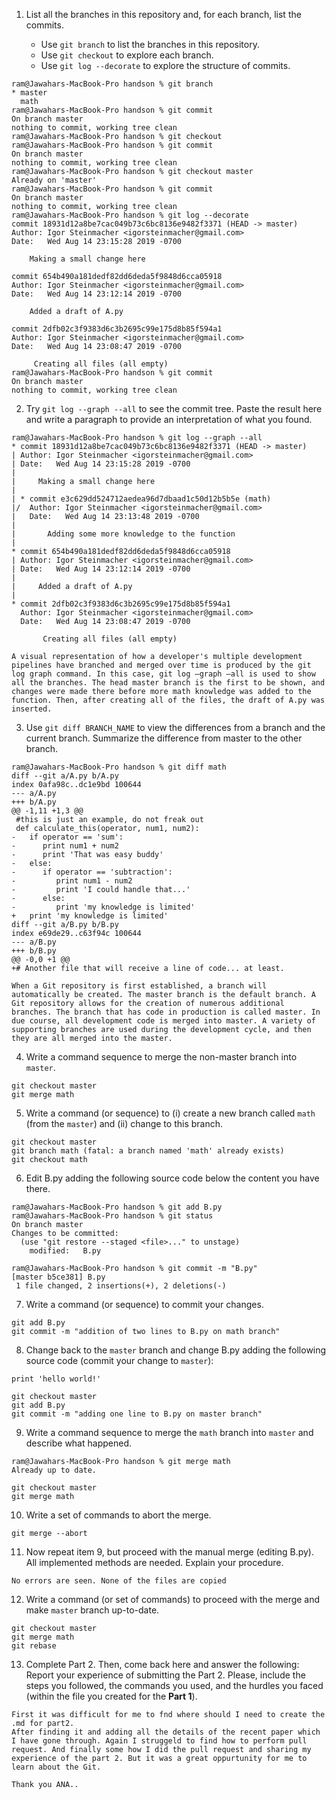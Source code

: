 1. List all the branches in this repository and, for each branch, list the commits.

    - Use `git branch` to list the branches in this repository.
    - Use `git checkout` to explore each branch.
    - Use `git log --decorate` to explore the structure of commits.

```
ram@Jawahars-MacBook-Pro handson % git branch
* master
  math
ram@Jawahars-MacBook-Pro handson % git commit
On branch master
nothing to commit, working tree clean
ram@Jawahars-MacBook-Pro handson % git checkout         
ram@Jawahars-MacBook-Pro handson % git commit  
On branch master
nothing to commit, working tree clean
ram@Jawahars-MacBook-Pro handson % git checkout master  
Already on 'master'
ram@Jawahars-MacBook-Pro handson % git commit         
On branch master
nothing to commit, working tree clean
ram@Jawahars-MacBook-Pro handson % git log --decorate   
commit 18931d12a8be7cac049b73c6bc8136e9482f3371 (HEAD -> master)
Author: Igor Steinmacher <igorsteinmacher@gmail.com>
Date:   Wed Aug 14 23:15:28 2019 -0700

    Making a small change here

commit 654b490a181dedf82dd6deda5f9848d6cca05918
Author: Igor Steinmacher <igorsteinmacher@gmail.com>
Date:   Wed Aug 14 23:12:14 2019 -0700

    Added a draft of A.py

commit 2dfb02c3f9383d6c3b2695c99e175d8b85f594a1
Author: Igor Steinmacher <igorsteinmacher@gmail.com>
Date:   Wed Aug 14 23:08:47 2019 -0700

     Creating all files (all empty)
ram@Jawahars-MacBook-Pro handson % git commit
On branch master
nothing to commit, working tree clean

```

2. Try `git log --graph --all` to see the commit tree. Paste the result here and write a paragraph to provide an interpretation of what you found.
```
ram@Jawahars-MacBook-Pro handson % git log --graph --all
* commit 18931d12a8be7cac049b73c6bc8136e9482f3371 (HEAD -> master)
| Author: Igor Steinmacher <igorsteinmacher@gmail.com>
| Date:   Wed Aug 14 23:15:28 2019 -0700
| 
|     Making a small change here
|   
| * commit e3c629dd524712aedea96d7dbaad1c50d12b5b5e (math)
|/  Author: Igor Steinmacher <igorsteinmacher@gmail.com>
|   Date:   Wed Aug 14 23:13:48 2019 -0700
|   
|       Adding some more knowledge to the function
| 
* commit 654b490a181dedf82dd6deda5f9848d6cca05918
| Author: Igor Steinmacher <igorsteinmacher@gmail.com>
| Date:   Wed Aug 14 23:12:14 2019 -0700
| 
|     Added a draft of A.py
| 
* commit 2dfb02c3f9383d6c3b2695c99e175d8b85f594a1
  Author: Igor Steinmacher <igorsteinmacher@gmail.com>
  Date:   Wed Aug 14 23:08:47 2019 -0700
  
       Creating all files (all empty)
       
A visual representation of how a developer's multiple development pipelines have branched and merged over time is produced by the git log graph command. In this case, git log —graph —all is used to show all the branches. The head master branch is the first to be shown, and changes were made there before more math knowledge was added to the function. Then, after creating all of the files, the draft of A.py was inserted.

```

3. Use `git diff BRANCH_NAME` to view the differences from a branch and the current branch. Summarize the difference from master to the other branch.

```
ram@Jawahars-MacBook-Pro handson % git diff math       
diff --git a/A.py b/A.py
index 0afa98c..dc1e9bd 100644
--- a/A.py
+++ b/A.py
@@ -1,11 +1,3 @@
 #this is just an example, do not freak out
 def calculate_this(operator, num1, num2):
-   if operator == 'sum':
-      print num1 + num2
-      print 'That was easy buddy'
-   else:
-      if operator == 'subtraction':
-         print num1 - num2
-         print 'I could handle that...'
-      else:
-         print 'my knowledge is limited'
+   print 'my knowledge is limited'     
diff --git a/B.py b/B.py
index e69de29..c63f94c 100644
--- a/B.py
+++ b/B.py
@@ -0,0 +1 @@
+# Another file that will receive a line of code... at least.

When a Git repository is first established, a branch will automatically be created. The master branch is the default branch. A Git repository allows for the creation of numerous additional branches. The branch that has code in production is called master. In due course, all development code is merged into master. A variety of supporting branches are used during the development cycle, and then they are all merged into the master.

```

4. Write a command sequence to merge the non-master branch into `master`.

```
git checkout master
git merge math

```


5. Write a command (or sequence) to (i) create a new branch called `math` (from the `master`) and (ii) change to this branch.

```
git checkout master
git branch math (fatal: a branch named 'math' already exists)
git checkout math

```
   
6. Edit B.py adding the following source code below the content you have there.
```
ram@Jawahars-MacBook-Pro handson % git add B.py        
ram@Jawahars-MacBook-Pro handson % git status          
On branch master
Changes to be committed:
  (use "git restore --staged <file>..." to unstage)
	modified:   B.py

ram@Jawahars-MacBook-Pro handson % git commit -m "B.py"
[master b5ce381] B.py
 1 file changed, 2 insertions(+), 2 deletions(-)
```

7. Write a command (or sequence) to commit your changes.
```
git add B.py
git commit -m "addition of two lines to B.py on math branch"

```

8. Change back to the `master` branch and change B.py adding the following source code (commit your change to `master`):
```
print 'hello world!'

git checkout master
git add B.py
git commit -m "adding one line to B.py on master branch"

```

9. Write a command sequence to merge the `math` branch into `master` and describe what happened.
```
ram@Jawahars-MacBook-Pro handson % git merge math
Already up to date. 

git checkout master 
git merge math

```
   
10. Write a set of commands to abort the merge.
```
git merge --abort

```
   
11. Now repeat item 9, but proceed with the manual merge (editing B.py). All implemented methods are needed. Explain your procedure.
```
No errors are seen. None of the files are copied

```

12. Write a command (or set of commands) to proceed with the merge and make `master` branch up-to-date.
```
git checkout master
git merge math
git rebase

```

13. Complete Part 2. Then, come back here and answer the following:
Report your experience of submitting the Part 2. Please, include the steps you followed, the commands you used, and the hurdles you faced (within the file you created for the **Part 1**).
```
First it was difficult for me to fnd where should I need to create the .md for part2.
After finding it and adding all the details of the recent paper which I have gone through. Again I struggeld to find how to perform pull request. And finally some how I did the pull request and sharing my experience of the part 2. But it was a great oppurtunity for me to learn about the Git. 

Thank you ANA..

```

